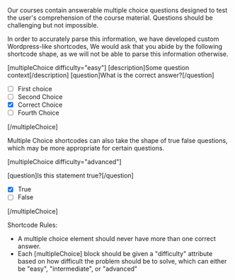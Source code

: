 Our courses contain answerable multiple choice questions designed to test the user's comprehension of the course material. Questions should be challenging but not impossible.

In order to accurately parse this information, we have developed custom Wordpress-like shortcodes, We would ask that you abide by the following shortcode shape, as we will not be able to parse this information otherwise. 

<!-- Example Multiple Choice Shortcode -->
[multipleChoice difficulty="easy"]
[description]Some question context[/description]
[question]What is the correct answer?[/question]

- [ ] First choice
- [ ] Second Choice
- [x] Correct Choice
- [ ] Fourth Choice

[/multipleChoice]

<!-- End Example Multiple Choice Shortcode -->


Multiple Choice shortcodes can also take the shape of true false questions, which may be more appropriate for certain questions.
<!-- Example True/False Multiple Choice Shortcode -->

[multipleChoice difficulty="advanced"]

[question]Is this statement true?[/question]

- [x] True
- [ ] False

[/multipleChoice]

<!-- End Example True/False Multiple Choice Shortcode -->

Shortcode Rules:
- A multiple choice element should never have more than one correct answer. 
- Each [multipleChoice] block should be given a "difficulty" attribute based on how difficult the problem should be to solve, which can either be "easy", "intermediate", or "advanced"
